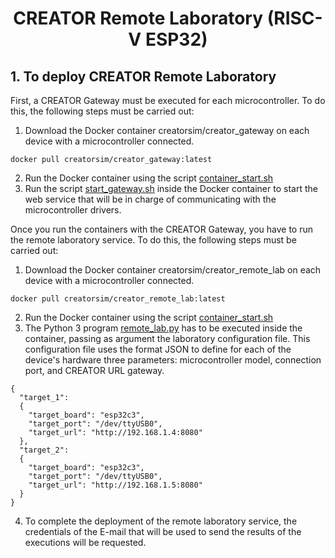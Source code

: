 <html>
 <h1 align="center">CREATOR Remote Laboratory (RISC-V ESP32)</h1>
</html>

## 1. To deploy CREATOR Remote Laboratory

  First, a CREATOR Gateway must be executed for each microcontroller. To do this, the following steps must be carried out:

  1. Download the Docker container creatorsim/creator_gateway on each device with a microcontroller connected.
     
  ```
  docker pull creatorsim/creator_gateway:latest
  ```
  2. Run the Docker container using the script [container_start.sh](/dockers/gateway/container_start.sh)
  3. Run the script [start_gateway.sh](/dockers/gateway/start_gateway.sh) inside the Docker container to start the web service that will be in charge of communicating with the microcontroller drivers.

  Once you run the containers with the CREATOR Gateway, you have to run the remote laboratory service. To do this, the following steps must be carried out:

  1. Download the Docker container creatorsim/creator_remote_lab on each device with a microcontroller connected.
     
  ```
  docker pull creatorsim/creator_remote_lab:latest
  ```
  2. Run the Docker container using the script [container_start.sh](/dockers/remote_lab/container_start.sh)
  3. The Python 3 program [remote_lab.py](/dockers/remote_lab/remote_lab.py) has to be executed inside the container, passing as argument the laboratory configuration file. This configuration file uses the format JSON to define for each of the device's hardware three parameters: microcontroller model, connection port, and CREATOR URL gateway.

  ```
  {
    "target_1":
    {
      "target_board": "esp32c3",
      "target_port": "/dev/ttyUSB0",
      "target_url": "http://192.168.1.4:8080"
    },
    "target_2":
    {
      "target_board": "esp32c3",
      "target_port": "/dev/ttyUSB0",
      "target_url": "http://192.168.1.5:8080"
    }
  }
  ```
  4. To complete the deployment of the remote laboratory service, the credentials of the E-mail that will be used to send the results of the executions will be requested.
